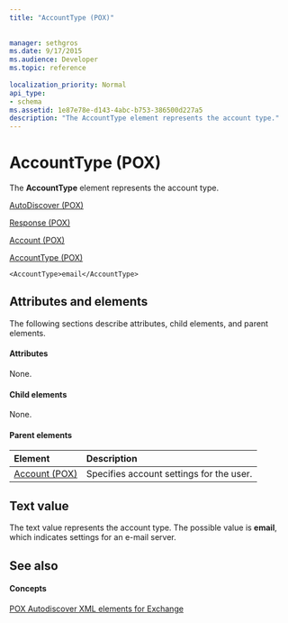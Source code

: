```yaml
---
title: "AccountType (POX)"
 
 
manager: sethgros
ms.date: 9/17/2015
ms.audience: Developer
ms.topic: reference
 
localization_priority: Normal
api_type:
- schema
ms.assetid: 1e87e78e-d143-4abc-b753-386500d227a5
description: "The AccountType element represents the account type."
---
```


# AccountType (POX)

The **AccountType** element represents the account type. 
  
[AutoDiscover (POX)](autodiscover-pox.md)
  
[Response (POX)](response-pox.md)
  
[Account (POX)](account-pox.md)
  
[AccountType (POX)](accounttype-pox.md)
  
```
<AccountType>email</AccountType>
```

## Attributes and elements

The following sections describe attributes, child elements, and parent elements.
  
#### Attributes

None.
  
#### Child elements

None.
  
#### Parent elements

|**Element**|**Description**|
|:-----|:-----|
|[Account (POX)](account-pox.md) <br/> |Specifies account settings for the user.  <br/> |
   
## Text value

The text value represents the account type. The possible value is **email**, which indicates settings for an e-mail server. 
  
## See also

#### Concepts

[POX Autodiscover XML elements for Exchange](pox-autodiscover-xml-elements-for-exchange.md)

